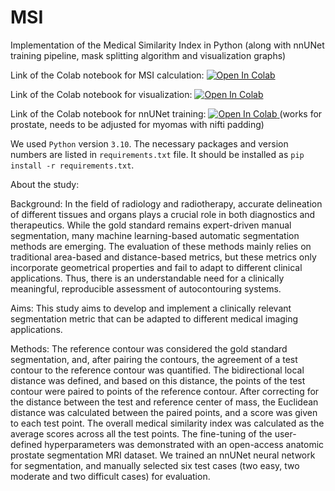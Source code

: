 # MSI
Implementation of the Medical Similarity Index in Python
(along with nnUNet training pipeline, mask splitting algorithm and visualization graphs)

Link of the Colab notebook for MSI calculation:
 <a target="_blank" href="https://colab.research.google.com/drive/1BNvLGiS4pBb3i4InozwbPLZ9j_l1nJvn?usp=sharing">
   <img src="https://colab.research.google.com/assets/colab-badge.svg"
alt="Open In Colab"/>
 </a>

Link of the Colab notebook for visualization:
 <a target="_blank" href="https://colab.research.google.com/drive/1yyOAnRElT7RZt2_VHqXo_HVFNh400Lf1?usp=sharing">
   <img src="https://colab.research.google.com/assets/colab-badge.svg"
alt="Open In Colab"/>
 </a>

Link of the Colab notebook for nnUNet training:
 <a target="_blank" href="https://colab.research.google.com/drive/1J8aW5w5fZGZ66E5MSXc1qaAgbaksmNuZ?usp=sharing">
   <img src="https://colab.research.google.com/assets/colab-badge.svg"
alt="Open In Colab"/>
 </a>
(works for prostate, needs to be adjusted for myomas with nifti padding)

We used `Python` version `3.10`.
The necessary packages and version numbers are listed in `requirements.txt` file.
It should be installed as `pip install -r requirements.txt`.


About the study:

Background: In the field of radiology and radiotherapy, accurate delineation of different tissues and organs plays a crucial role in both diagnostics and therapeutics. While the gold standard remains expert-driven manual segmentation, many machine learning-based automatic segmentation methods are emerging. The evaluation of these methods mainly relies on traditional area-based and distance-based metrics, but these metrics only incorporate geometrical properties and fail to adapt to different clinical applications. Thus, there is an understandable need for a clinically meaningful, reproducible assessment of autocontouring systems. 

Aims: This study aims to develop and implement a clinically relevant segmentation metric that can be adapted to different medical imaging applications.

Methods: The reference contour was considered the gold standard segmentation, and, after pairing the contours, the agreement of a test contour to the reference contour was quantified. The bidirectional local distance was defined, and based on this distance, the points of the test contour were paired to points of the reference contour. After correcting for the distance between the test and reference center of mass, the Euclidean distance was calculated between the paired points, and a score was given to each test point. The overall medical similarity index was calculated as the average scores across all the test points. The fine-tuning of the user-defined hyperparameters was demonstrated with an open-access anatomic prostate segmentation MRI dataset. We trained an nnUNet neural network for segmentation, and manually selected six test cases (two easy, two moderate and two difficult cases) for evaluation.
